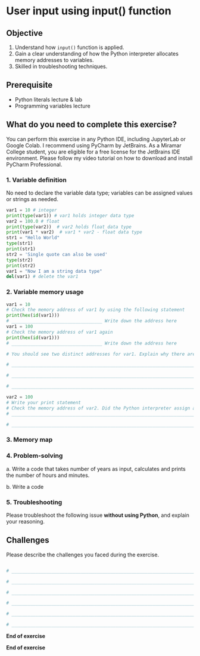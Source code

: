 # User input using input() function

## Objective

1. Understand how ```input()``` function is applied.
2. Gain a clear understanding of how the Python interpreter allocates memory addresses to variables.
3. Skilled in troubleshooting techniques.

## Prerequisite

- Python literals lecture & lab
- Programming variables lecture

## What do you need to complete this exercise?

You can perform this exercise in any Python IDE, including JupyterLab or Google Colab.
I recommend using PyCharm by JetBrains. As a Miramar College student, you are eligible for a free license for the JetBrains IDE environment. 
Please follow my video tutorial on how to download and install PyCharm Professional. 

### 1. Variable definition
No need to declare the variable data type; variables can be assigned values or strings as needed.

```python
var1 = 10 # integer
print(type(var1)) # var1 holds integer data type
var2 = 100.0 # float
print(type(var2))  # var2 holds float data type
print(var1 * var2)  # var1 * var2 - float data type
str1 = "Hello World"
type(str1)
print(str1)
str2 = 'Single quote can also be used'
type(str2)
print(str2)
var1 = "Now I am a string data type"
del(var1) # delete the var1
```

### 2. Variable memory usage

```python
var1 = 10
# Check the memory address of var1 by using the following statement
print(hex(id(var1)))
# __________________________________ Write down the address here
var1 = 100
# Check the memory address of var1 again
print(hex(id(var1)))
# __________________________________ Write down the address here

# You should see two distinct addresses for var1. Explain why there are two different addresses and what happened to the first one.

# ________________________________________________________________________

# ________________________________________________________________________

# ________________________________________________________________________

var2 = 100
# Write your print statement
# Check the memory address of var2. Did the Python interpreter assign a new memory address or reuse the existing one?
# ________________________________________________________________________

# ________________________________________________________________________

```

### 3. Memory map


### 4. Problem-solving
a. Write a code that takes number of years as input, calculates and prints the number of hours and minutes.  

b. Write a code

### 5. Troubleshooting
Please troubleshoot the following issue **without using Python**, and explain your reasoning.

## Challenges

Please describe the challenges you faced during the exercise.

```python

# _________________________________________________________________________________________________

# _________________________________________________________________________________________________

# _________________________________________________________________________________________________

# _________________________________________________________________________________________________

# _________________________________________________________________________________________________

# _________________________________________________________________________________________________

```

**End of exercise**

  

**End of exercise**

